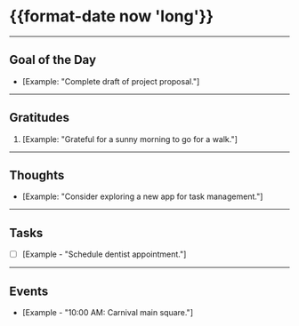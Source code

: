 # {{format-date now 'long'}}

---

## Goal of the Day
<!--_What do you want to achieve or focus on today?_-->
- [Example: "Complete draft of project proposal."]

---

## Gratitudes
<!--_Reflect on things you're thankful for to foster positivity._-->
1. [Example: "Grateful for a sunny morning to go for a walk."]

---

## Thoughts
<!--_Capture ideas, reflections, or random thoughts that pop up during the day._-->
- [Example: "Consider exploring a new app for task management."]

---

## Tasks
<!--_List what you need to accomplish. Check off items as you go._-->
- [ ] [Example - "Schedule dentist appointment."]

---

## Events
<!--_Document key meetings, appointments, or milestones during the day._-->
- [Example - "10:00 AM: Carnival main square."]
